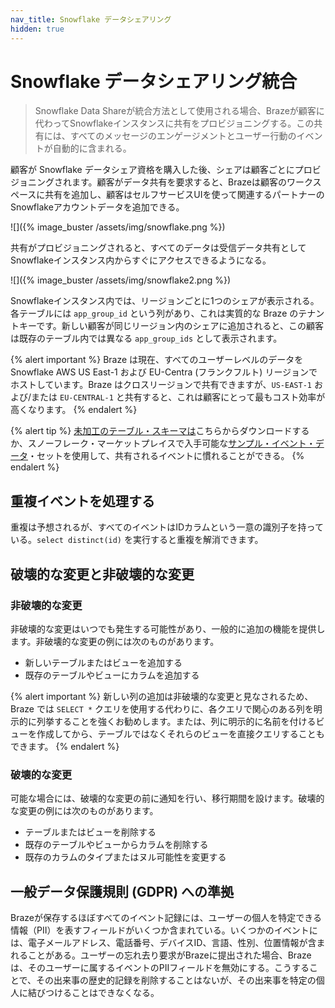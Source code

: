 ```yaml
---
nav_title: Snowflake データシェアリング
hidden: true
---
```


# Snowflake データシェアリング統合

> Snowflake Data Shareが統合方法として使用される場合、Brazeが顧客に代わってSnowflakeインスタンスに共有をプロビジョニングする。この共有には、すべてのメッセージのエンゲージメントとユーザー行動のイベントが自動的に含まれる。

顧客が Snowflake データシェア資格を購入した後、シェアは顧客ごとにプロビジョニングされます。顧客がデータ共有を要求すると、Brazeは顧客のワークスペースに共有を追加し、顧客はセルフサービスUIを使って関連するパートナーのSnowflakeアカウントデータを追加できる。

![]({% image_buster /assets/img/snowflake.png %})

共有がプロビジョニングされると、すべてのデータは受信データ共有としてSnowflakeインスタンス内からすぐにアクセスできるようになる。

![]({% image_buster /assets/img/snowflake2.png %})

Snowflakeインスタンス内では、リージョンごとに1つのシェアが表示される。各テーブルには `app_group_id` という列があり、これは実質的な Braze のテナントキーです。新しい顧客が同じリージョン内のシェアに追加されると、この顧客は既存のテーブル内では異なる `app_group_ids` として表示されます。

{% alert important %}
Braze は現在、すべてのユーザーレベルのデータを Snowflake AWS US East-1 および EU-Centra (フランクフルト) リージョンでホストしています。Braze はクロスリージョンで共有できますが、`US-EAST-1` および/または `EU-CENTRAL-1` と共有すると、これは顧客にとって最もコスト効率が高くなります。
{% endalert %}

{% alert tip %}
[未加工のテーブル・スキーマは]({{site.baseurl}}/assets/download_file/data-sharing-raw-table-schemas.txt?ffbc5f5ca7092bc9ae26268aa0e711df)こちらからダウンロードするか、スノーフレーク・マーケットプレイスで入手可能な[サンプル・イベント・データ](https://app.snowflake.com/marketplace/listing/GZT0Z5I4XY0/braze-braze-user-event-demo-dataset)・セットを使用して、共有されるイベントに慣れることができる。
{% endalert %}

## 重複イベントを処理する

重複は予想されるが、すべてのイベントはIDカラムという一意の識別子を持っている。`select distinct(id)` を実行すると重複を解消できます。

## 破壊的な変更と非破壊的な変更

### 非破壊的な変更

非破壊的な変更はいつでも発生する可能性があり、一般的に追加の機能を提供します。非破壊的な変更の例には次のものがあります。
- 新しいテーブルまたはビューを追加する
- 既存のテーブルやビューにカラムを追加する

{% alert important %}
新しい列の追加は非破壊的な変更と見なされるため、Braze では `SELECT *` クエリを使用する代わりに、各クエリで関心のある列を明示的に列挙することを強くお勧めします。または、列に明示的に名前を付けるビューを作成してから、テーブルではなくそれらのビューを直接クエリすることもできます。
{% endalert %}

### 破壊的な変更

可能な場合には、破壊的な変更の前に通知を行い、移行期間を設けます。破壊的な変更の例には次のものがあります。
- テーブルまたはビューを削除する
- 既存のテーブルやビューからカラムを削除する
- 既存のカラムのタイプまたはヌル可能性を変更する

## 一般データ保護規則 (GDPR) への準拠

Brazeが保存するほぼすべてのイベント記録には、ユーザーの個人を特定できる情報（PII）を表すフィールドがいくつか含まれている。いくつかのイベントには、電子メールアドレス、電話番号、デバイスID、言語、性別、位置情報が含まれることがある。ユーザーの忘れ去り要求がBrazeに提出された場合、Brazeは、そのユーザーに属するイベントのPIIフィールドを無効にする。こうすることで、その出来事の歴史的記録を削除することはないが、その出来事を特定の個人に結びつけることはできなくなる。

